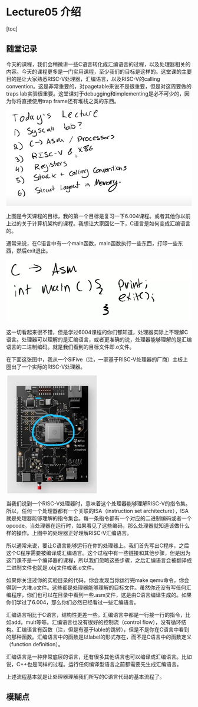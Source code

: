 # Lecture05 介绍

[toc]

## 随堂记录

今天的课程，我们会稍微讲一些C语言转化成汇编语言的过程，以及处理器相关的内容。今天的课程更多是一门实用课程，至少我们的目标是这样的。这堂课的主要目的是让大家熟悉RISC-V处理器，汇编语言，以及RISC-V的calling convention。这是非常重要的，对pagetable来说不是很重要，但是对这周要做的traps lab实验很重要。这堂课对于debugging和implementing是必不可少的，因为你将直接使用trap frame还有堆栈之类的东西。

![img](.assets/image5.1-01.png)

上图是今天课程的目标，我的第一个目标是复习一下6.004课程。或者其他你以前上过的关于计算机架构的课程。我想让大家回忆一下，C语言是如何变成汇编语言的。

通常来说，在C语言中有一个main函数，main函数执行一些东西，打印一些东西，然后exit退出。

![img](.assets/image%20(245).png)

这一切看起来很不错，但是学过6004课程的你们都知道，处理器实际上不理解C语言。处理器可以理解的是汇编语言，或者更准确的说，处理器能够理解的是汇编语言的二进制编码。就是我们看到的目标文件即.o文件。

在下面这张图中，我从一个SiFive（注，一家基于RISC-V处理器的厂商）主板上圈出了一个实际的RISC-V处理器。

![img](.assets/image%20(318).png)

当我们说到一个RISC-V处理器时，意味着这个处理器能够理解RISC-V的指令集。所以，任何一个处理器都有一个关联的ISA（instruction set architecture），ISA就是处理器能够理解的指令集合。每一条指令都有一个对应的二进制编码或者一个opcode。当处理器在运行时，如果看见了这些编码，那么处理器就知道该做什么样的操作。上图中的处理器正好理解RISC-V汇编语言。

所以通常来说，要让C语言能够运行在你的处理器上。我们首先写出C程序，之后这个C程序需要被编译成汇编语言。这个过程中有一些链接和其他步骤，但是因为这门课不是一个编译器的课程，所以我们忽略这些步骤，之后汇编语言会被翻译成二进制文件也就是.obj文件或者.o文件。

如果你关注过你的实验目录的代码，你会发现当你运行完make qemu命令，你会得到一大堆.o文件。这些都是处理器能够理解的目标文件。虽然你还没有写任何汇编程序，你们也可以在目录中看到一些.asm文件，这是由C语言编译生成的。如果你们学过了6.004，那么你们必然已经看过一些汇编语言。

汇编语言相比于C语言，结构性更差一些。汇编语言中都是一行接一行的指令，比如add，mult等等。汇编语言也没有很好的控制流（control flow），没有循环结构。汇编语言有函数（注，但是有基于lable的跳转），但是不是你在C语言中看到的那种函数。汇编语言中的函数是以label的形式存在，而不是C语言中的函数定义（function definition）。

汇编语言是一种非常底层的语言，还有很多其他语言也可以编译成汇编语言。比如说，C++也是同样的过程。运行任何编译型语言之前都需要先生成汇编语言。

上述流程基本就是让处理器理解我们所写的C语言代码的基本流程了。

## 模糊点

